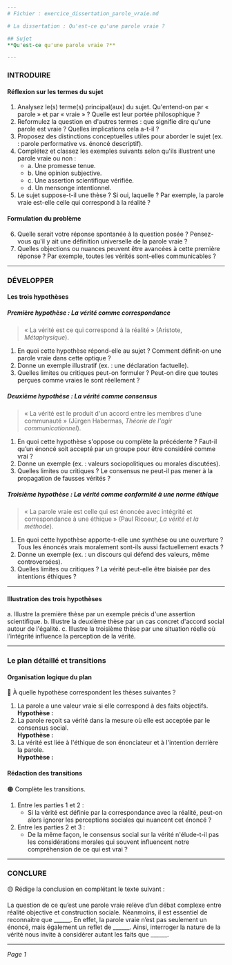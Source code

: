 ```yaml
---
# Fichier : exercice_dissertation_parole_vraie.md

# La dissertation : Qu'est-ce qu'une parole vraie ?

## Sujet
**Qu'est-ce qu'une parole vraie ?**

---
```


### INTRODUIRE

#### Réflexion sur les termes du sujet

1. Analysez le(s) terme(s) principal(aux) du sujet. Qu'entend-on par « parole » et par « vraie » ? Quelle est leur portée philosophique ?
2. Reformulez la question en d'autres termes : que signifie dire qu'une parole est vraie ? Quelles implications cela a-t-il ?
3. Proposez des distinctions conceptuelles utiles pour aborder le sujet (ex. : parole performative vs. énoncé descriptif).
4. Complétez et classez les exemples suivants selon qu'ils illustrent une parole vraie ou non :
   - a. Une promesse tenue.
   - b. Une opinion subjective.
   - c. Une assertion scientifique vérifiée.
   - d. Un mensonge intentionnel.
5. Le sujet suppose-t-il une thèse ? Si oui, laquelle ? Par exemple, la parole vraie est-elle celle qui correspond à la réalité ?

#### Formulation du problème

6. Quelle serait votre réponse spontanée à la question posée ? Pensez-vous qu'il y ait une définition universelle de la parole vraie ?
7. Quelles objections ou nuances peuvent être avancées à cette première réponse ? Par exemple, toutes les vérités sont-elles communicables ?

---

### DÉVELOPPER

#### Les trois hypothèses

##### Première hypothèse : La vérité comme correspondance

> « La vérité est ce qui correspond à la réalité » (Aristote, *Métaphysique*).

1. En quoi cette hypothèse répond-elle au sujet ? Comment définit-on une parole vraie dans cette optique ?
2. Donne un exemple illustratif (ex. : une déclaration factuelle).
3. Quelles limites ou critiques peut-on formuler ? Peut-on dire que toutes perçues comme vraies le sont réellement ?

##### Deuxième hypothèse : La vérité comme consensus

> « La vérité est le produit d'un accord entre les membres d'une communauté » (Jürgen Habermas, *Théorie de l'agir communicationnel*).

1. En quoi cette hypothèse s'oppose ou complète la précédente ? Faut-il qu’un énoncé soit accepté par un groupe pour être considéré comme vrai ?
2. Donne un exemple (ex. : valeurs sociopolitiques ou morales discutées).
3. Quelles limites ou critiques ? Le consensus ne peut-il pas mener à la propagation de fausses vérités ?

##### Troisième hypothèse : La vérité comme conformité à une norme éthique

> « La parole vraie est celle qui est énoncée avec intégrité et correspondance à une éthique » (Paul Ricoeur, *La vérité et la méthode*).

1. En quoi cette hypothèse apporte-t-elle une synthèse ou une ouverture ? Tous les énoncés vrais moralement sont-ils aussi factuellement exacts ?
2. Donne un exemple (ex. : un discours qui défend des valeurs, même controversées).
3. Quelles limites ou critiques ? La vérité peut-elle être biaisée par des intentions éthiques ?

---

#### Illustration des trois hypothèses

a. Illustre la première thèse par un exemple précis d'une assertion scientifique.
b. Illustre la deuxième thèse par un cas concret d'accord social autour de l'égalité.
c. Illustre la troisième thèse par une situation réelle où l’intégrité influence la perception de la vérité.

---

### Le plan détaillé et transitions

#### Organisation logique du plan

🔴 À quelle hypothèse correspondent les thèses suivantes ?

1. La parole a une valeur vraie si elle correspond à des faits objectifs.  
   **Hypothèse :**
2. La parole reçoit sa vérité dans la mesure où elle est acceptée par le consensus social.  
   **Hypothèse :**
3. La vérité est liée à l'éthique de son énonciateur et à l'intention derrière la parole.  
   **Hypothèse :**

#### Rédaction des transitions

🟠 Complète les transitions.

1. Entre les parties 1 et 2 :  
   - Si la vérité est définie par la correspondance avec la réalité, peut-on alors ignorer les perceptions sociales qui nuancent cet énoncé ?
2. Entre les parties 2 et 3 :  
   - De la même façon, le consensus social sur la vérité n'élude-t-il pas les considérations morales qui souvent influencent notre compréhension de ce qui est vrai ?

---

### CONCLURE

🟡 Rédige la conclusion en complétant le texte suivant :

La question de ce qu’est une parole vraie relève d’un débat complexe entre réalité objective et construction sociale. Néanmoins, il est essentiel de reconnaitre que ______. En effet, la parole vraie n’est pas seulement un énoncé, mais également un reflet de ______. Ainsi, interroger la nature de la vérité nous invite à considérer autant les faits que ______.

---

*Page 1*